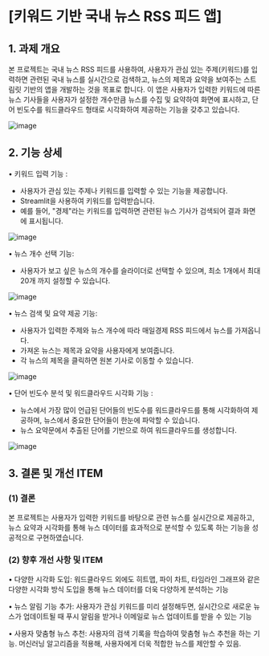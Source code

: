 # [키워드 기반 국내 뉴스 RSS 피드 앱]

## 1. 과제 개요
본 프로젝트는 국내 뉴스 RSS 피드를 사용하여, 사용자가 관심 있는 주제(키워드)를 입력하면 관련된 국내 뉴스를 실시간으로 검색하고, 뉴스의 제목과 요약을 보여주는 스트림릿 기반의 앱을 개발하는 것을 목표로 합니다. 이 앱은 사용자가 입력한 키워드에 따른 뉴스 기사들을 사용자가 설정한 개수만큼 뉴스를 수집 및 요약하여 화면에 표시하고, 단어 빈도수를 워드클라우드 형태로 시각화하여 제공하는 기능을 갖추고 있습니다.

![image](https://github.com/user-attachments/assets/f8b9511d-9d8f-4bb2-8cf3-11bf55a5bf41)

## 2. 기능 상세
•  키워드 입력 기능 :
- 사용자가 관심 있는 주제나 키워드를 입력할 수 있는 기능을 제공합니다.
- Streamlit을 사용하여 키워드를 입력받습니다.
- 예를 들어, "경제"라는 키워드를 입력하면 관련된 뉴스 기사가 검색되어 결과 화면에 표시됩니다.

![image](https://github.com/user-attachments/assets/1d328630-d08b-4f25-9794-f3a6e1b054db)
  
•  뉴스 개수 선택 기능:
- 사용자가 보고 싶은 뉴스의 개수를 슬라이더로 선택할 수 있으며, 최소 1개에서 최대20개 까지 설정할 수 있습니다.

![image](https://github.com/user-attachments/assets/b436c3e3-d48c-4483-bd42-456d669badb5)
  
•  뉴스 검색 및 요약 제공 기능:
- 사용자가 입력한 주제와 뉴스 개수에 따라 매일경제 RSS 피드에서 뉴스를 가져옵니다.
- 가져온 뉴스는 제목과 요약을 사용자에게 보여줍니다.
- 각 뉴스의 제목을 클릭하면 원본 기사로 이동할 수 있습니다.

![image](https://github.com/user-attachments/assets/df482bfc-650e-416a-86cd-42e9c2c59ca0)
  
•  단어 빈도수 분석 및 워드클라우드 시각화 기능 :
- 뉴스에서 가장 많이 언급된 단어들의 빈도수를 워드클라우드를 통해 시각화하여 제공하며, 뉴스에서 중요한 단어들이 한눈에 파악할 수 있습니다.
- 뉴스 요약문에서 추출된 단어를 기반으로 하여 워드클라우드를 생성합니다.

![image](https://github.com/user-attachments/assets/a77b582e-6a64-4f70-8f7e-e1aa8d19f79d)
  
## 3. 결론 및 개선 ITEM
### (1) 결론
본 프로젝트는 사용자가 입력한 키워드를 바탕으로 관련 뉴스를 실시간으로 제공하고, 뉴스 요약과 시각화를 통해 뉴스 데이터를 효과적으로 분석할 수 있도록 하는 기능을 성공적으로 구현하였습니다. 

### (2) 향후 개선 사항 및 ITEM
•  다양한 시각화 도입:
워드클라우드 외에도 히트맵, 파이 차트, 타임라인 그래프와 같은 다양한 시각화 방식 도입을 통해 뉴스 데이터를 더욱 다양하게 분석하는 기능

•  뉴스 알림 기능 추가:
사용자가 관심 키워드를 미리 설정해두면, 실시간으로 새로운 뉴스가 업데이트될 때 푸시 알림을 받거나 이메일로 뉴스 업데이트를 받을 수 있는 기능

•  사용자 맞춤형 뉴스 추천:
사용자의 검색 기록을 학습하여 맞춤형 뉴스 추천을 하는 기능. 머신러닝 알고리즘을 적용해, 사용자에게 더욱 적합한 뉴스를 제안할 수 있음.
